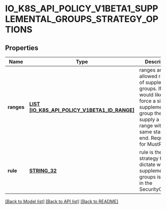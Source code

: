 # IO_K8S_API_POLICY_V1BETA1_SUPPLEMENTAL_GROUPS_STRATEGY_OPTIONS

## Properties
Name | Type | Description | Notes
------------ | ------------- | ------------- | -------------
**ranges** | [**LIST [IO_K8S_API_POLICY_V1BETA1_ID_RANGE]**](io.k8s.api.policy.v1beta1.IDRange.md) | ranges are the allowed ranges of supplemental groups.  If you would like to force a single supplemental group then supply a single range with the same start and end. Required for MustRunAs. | [optional] [default to null]
**rule** | [**STRING_32**](STRING_32.md) | rule is the strategy that will dictate what supplemental groups is used in the SecurityContext. | [optional] [default to null]

[[Back to Model list]](../README.md#documentation-for-models) [[Back to API list]](../README.md#documentation-for-api-endpoints) [[Back to README]](../README.md)


